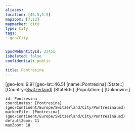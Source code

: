 ```yaml
---
aliases: 
location: [46.5,9.9]
mapzoom: [7,12] 
mapmarker: city 
type: City
tags:
- geo/City


SpocWebEntityId: 33451
isDeleted: false
confidential: public

title: Pontresina
---
```

[geo-lon::9.9]
[geo-lat::46.5]
[name::Pontresina]
[State::]
[Country::[Switzerland](geo/Continent/Europe/Switzerland.md)]
[StateId::]
[Population::]
[Unknown::]


```leaflet
id: Pontresina
coordinates: [Pontresina](geo/Continent/Europe/Switzerland/City/Pontresina.md)
markerFile: [Pontresina](geo/Continent/Europe/Switzerland/City/Pontresina.md)
defaultZoom: 11 
maxZoom: 18
```


